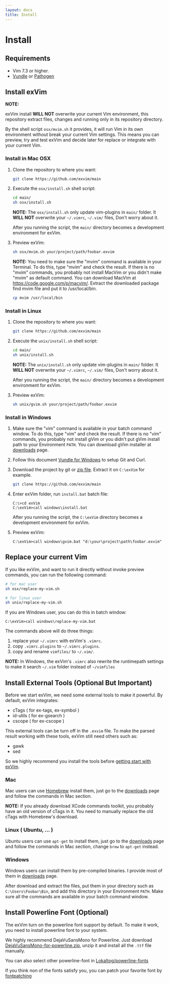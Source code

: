 ```yaml
---
layout: docs
title: Install
---
```


# Install

## Requirements

- Vim 7.3 or higher.
- [Vundle](https://github.com/gmarik/vundle) or [Pathogen](https://github.com/tpope/vim-pathogen)

## Install exVim

**NOTE:** 

exVim install **WILL NOT** overwrite your current Vim environment, this repository 
extract files, changes and running only in its repository directory. 

By the shell script `osx/mvim.sh` it provides, it will run Vim in its own environment 
without break your current Vim settings. This means you can preview, try and test exVim 
and decide later for replace or integrate with your current Vim. 

### Install in Mac OSX

1. Clone the repository to where you want: 

    ```bash
    git clone https://github.com/exvim/main
    ```

1. Execute the `osx/install.sh` shell script:

    ```bash
    cd main/
    sh osx/install.sh
    ```

    **NOTE:** The `osx/install.sh` only update vim-plugins in `main/` folder. 
    It **WILL NOT** overwrite your `~/.vimrc`, `~/.vim/` files, Don't worry about it.  

    After you running the script, the `main/` directory becomes a development environment
    for exVim. 
    
1. Preview exVim:

    ```bash
    sh osx/mvim.sh your/project/path/foobar.exvim 
    ```

    **NOTE:** You need to make sure the "mvim" command is available in your Terminal. 
    To do this, type "mvim" and check the result. If there is no "mvim" commands, 
    you probably not install MacVim or you didn't make "mvim" as default command. 
    You can download MacVim at https://code.google.com/p/macvim/. Extract the downloaded 
    package find mvim file and put it to /usr/local/bin.

    ```bash
    cp mvim /usr/local/bin
    ```

### Install in Linux

1. Clone the repository to where you want: 

    ```bash
    git clone https://github.com/exvim/main
    ```

1. Execute the `unix/install.sh` shell script:

    ```bash
    cd main/
    sh unix/install.sh
    ```

    **NOTE:** The `unix/install.sh` only update vim-plugins in `main/` folder. 
    It **WILL NOT** overwrite your `~/.vimrc`, `~/.vim/` files, Don't worry about it.  

    After you running the script, the `main/` directory becomes a development environment
    for exVim. 
    
1. Preview exVim:

    ```bash
    sh unix/gvim.sh your/project/path/foobar.exvim 
    ```

### Install in Windows

1. Make sure the "vim" command is available in your batch command window. To do this, type "vim"
and check the result. If there is no "vim" commands, you probably not install gVim or you didn't 
put gVim install path to your Environment `PATH`. You can download gVim installer at 
[downloads]({{site.baseurl}}downloads) page. 

1. Follow this document [Vundle for Windows](https://github.com/gmarik/Vundle.vim/wiki/Vundle-for-Windows)
to setup Git and Curl.

1. Download the project by git or [zip file](https://github.com/exvim/main/archive/master.zip). 
Extract it on `C:\exVim` for example. 

    ```bash
    git clone https://github.com/exvim/main
    ```

1. Enter exVim folder, run `install.bat` batch file:

    ```
    C:\>cd exVim
    C:\exVim>call windows\install.bat
    ```

    After you running the script, the `C:\exVim` directory becomes a development environment for exVim. 

1. Preview exVim:

    ```
    C:\exVim>call windows\gvim.bat "d:\your\project\path\foobar.exvim"
    ```

## Replace your current Vim

If you like exVim, and want to run it directly without invoke preview commands, you can run the following
command:

```bash
# for mac user
sh osx/replace-my-vim.sh

# for linux user
sh unix/replace-my-vim.sh
```

If you are Windows user, you can do this in batch window: 

```
C:\exVim>call windows\replace-my-vim.bat
```

The commands above will do three things:

1. replace your `~/.vimrc` with exVim's `.vimrc`.
1. copy `.vimrc.plugins` to `~/.vimrc.plugins`.
1. copy and rename `vimfiles/` to `~/.vim/`.


**NOTE:** In Windows, the exVim's `.vimrc` also rewrite the runtimepath settings to make it search
`~/.vim` folder instead of `~/vimfiles`

## Install External Tools (Optional But Important)

Before we start exVim, we need some external tools to make it powerful. By default, exVim integrates:

- cTags ( for ex-tags, ex-symbol )
- id-utils ( for ex-gsearch )
- cscope ( for ex-cscope )

This external tools can be turn off in the `.exvim` file. To make the parsed result working with these
tools, exVim still need others such as:

- gawk
- sed

So we highly recommend you install the tools before [getting start with exVim]({{site.baseurl}}docs/getting-start). 

### Mac 

Mac users can use [Homebrew](http://brew.sh/) install them, just go to the [downloads]({{site.baseurl}}downloads) 
page and follow the commands in Mac section.

**NOTE:** If you already download XCode commands toolkit, you probably have an old version of cTags in it. 
You need to manually replace the old cTags with Homebrew's download.

### Linux ( Ubuntu, ... ) 

Ubuntu users can use `apt-get` to install them, just go to the [downloads]({{site.baseurl}}downloads) 
page and follow the commands in Mac section, change `brew` to `apt-get` instead.

### Windows

Windows users can install them by pre-compiled binaries. I provide most of them in [downloads]({{site.baseurl}}downloads)
page.

After download and extract the files, put them in your directory such as `C:\Users\Foobar\Bin`, and add 
this directory in your Environment `PATH`. Make sure all the commands are available in your 
batch command window.

## Install Powerline Font (Optional)

The exVim turn on the powerline font support by default. To make it work, you need to install 
powerline font to your system. 

We highly recommend DejaVuSansMono for Powerline. Just download [DejaVuSansMono-for-powerline.zip]({{site.baseurl}}downloads/DejaVuSansMono-for-powerline.zip),
unzip it and install all the `.ttf` file manually.

You can also select other powerline-font in [Lokaltog/powerline-fonts](https://github.com/Lokaltog/powerline-fonts)

If you think non of the fonts satisfy you, you can patch your favorite font by 
[fontpatching](https://powerline.readthedocs.org/en/latest/fontpatching.html) 
